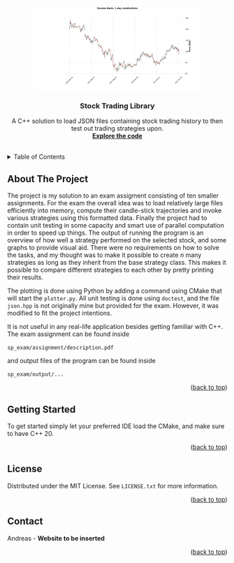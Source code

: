 <a name="readme-top"></a>
<!-- PROJECT LOGO -->
<br />
<div align="center">
  <a href="https://github.com/Andreas1331/sp_exam">
    <img src="images/candlesticks_plot.png" alt="Logo" width="384" height="191">
  </a>

<h3 align="center">Stock Trading Library</h3>

  <p align="center">
    A C++ solution to load JSON files containing stock trading history to then test out trading strategies upon.
    <br />
    <a href="https://github.com/Andreas1331/sp_exam/tree/main/project"><strong>Explore the code</strong></a>
    <br />
    <br />
  </p>
</div>


<!-- TABLE OF CONTENTS -->
<details>
  <summary>Table of Contents</summary>
  <ol>
    <li><a href="#about-the-project">About The Project</a></li>
    <li>
      <a href="#getting-started">Getting Started</a>
    </li>
    <li><a href="#license">License</a></li>
    <li><a href="#contact">Contact</a></li>
        <li><a href="#acknowledgments">Acknowledgments</a></li>
  </ol>
</details>


<!-- ABOUT THE PROJECT -->
## About The Project

The project is my solution to an exam assigment consisting of ten smaller assignments. For the exam the overall idea was to load relatively large files efficiently into memory, compute their candle-stick trajectories and invoke various strategies using this formatted data. Finally the project had to contain unit testing in some capacity and smart use of parallel computation in order to speed up things. The output of running the program is an overview of how well a strategy performed on the selected stock, and some graphs to provide visual aid. There were no requirements on how to solve the tasks, and my thought was to make it possible to create *n* many strategies as long as they inherit from the base strategy class. This makes it possible to compare different strategies to each other by pretty printing their results.

The plotting is done using Python by adding a command using CMake that will start the ``plotter.py``. All unit testing is done using ``doctest``, and the file ``json.hpp`` is not originally mine but provided for the exam. However, it was modified to fit the project intentions.

It is not useful in any real-life application besides getting familiar with C++. The exam assignment can be found inside 
```
sp_exam/assignment/description.pdf
```
and output files of the program can be found inside
```
sp_exam/output/...
```


<p align="right">(<a href="#readme-top">back to top</a>)</p>


<!-- GETTING STARTED -->
## Getting Started

To get started simply let your preferred IDE load the CMake, and make sure to have C++ 20.

<p align="right">(<a href="#readme-top">back to top</a>)</p>


<!-- LICENSE -->
## License

Distributed under the MIT License. See `LICENSE.txt` for more information.

<p align="right">(<a href="#readme-top">back to top</a>)</p>


<!-- CONTACT -->
## Contact

Andreas  - **Website to be inserted**

<p align="right">(<a href="#readme-top">back to top</a>)</p>

